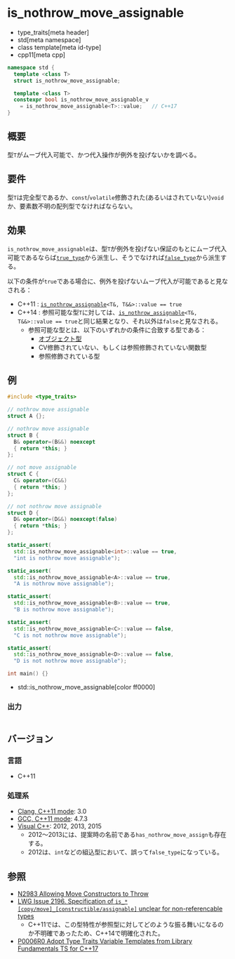 # is_nothrow_move_assignable
* type_traits[meta header]
* std[meta namespace]
* class template[meta id-type]
* cpp11[meta cpp]

```cpp
namespace std {
  template <class T>
  struct is_nothrow_move_assignable;

  template <class T>
  constexpr bool is_nothrow_move_assignable_v
    = is_nothrow_move_assignable<T>::value;   // C++17
}
```

## 概要
型`T`がムーブ代入可能で、かつ代入操作が例外を投げないかを調べる。


## 要件
型`T`は完全型であるか、`const`/`volatile`修飾された(あるいはされていない)`void`か、要素数不明の配列型でなければならない。


## 効果
`is_nothrow_move_assignable`は、型`T`が例外を投げない保証のもとにムーブ代入可能であるならば[`true_type`](true_type.md)から派生し、そうでなければ[`false_type`](false_type.md)から派生する。

以下の条件が`true`である場合に、例外を投げないムーブ代入が可能であると見なされる：

- C++11 : [`is_nothrow_assignable`](is_nothrow_assignable.md)`<T&, T&&>::value == true`
- C++14 : 参照可能な型`T`に対しては、[`is_nothrow_assignable`](is_nothrow_assignable.md)`<T&, T&&>::value == true`と同じ結果となり、それ以外は`false`と見なされる。
    - 参照可能な型とは、以下のいずれかの条件に合致する型である：
        - [オブジェクト型](is_object.md)
        - CV修飾されていない、もしくは参照修飾されていない関数型
        - 参照修飾されている型


## 例
```cpp example
#include <type_traits>

// nothrow move assignable
struct A {};

// nothrow move assignable
struct B {
  B& operator=(B&&) noexcept
  { return *this; }
};

// not move assignable
struct C {
  C& operator=(C&&)
  { return *this; }
};

// not nothrow move assignable
struct D {
  D& operator=(D&&) noexcept(false)
  { return *this; }
};

static_assert(
  std::is_nothrow_move_assignable<int>::value == true,
  "int is nothrow move assignable");

static_assert(
  std::is_nothrow_move_assignable<A>::value == true,
  "A is nothrow move assignable");

static_assert(
  std::is_nothrow_move_assignable<B>::value == true,
  "B is nothrow move assignable");

static_assert(
  std::is_nothrow_move_assignable<C>::value == false,
  "C is not nothrow move assignable");

static_assert(
  std::is_nothrow_move_assignable<D>::value == false,
  "D is not nothrow move assignable");

int main() {}
```
* std::is_nothrow_move_assignable[color ff0000]

### 出力
```
```

## バージョン
### 言語
- C++11

### 処理系
- [Clang, C++11 mode](/implementation.md#clang): 3.0
- [GCC, C++11 mode](/implementation.md#gcc): 4.7.3
- [Visual C++](/implementation.md#visual_cpp): 2012, 2013, 2015
	- 2012～2013には、提案時の名前である`has_nothrow_move_assign`も存在する。
	- 2012は、`int`などの組込型において、誤って`false_type`になっている。


## 参照
- [N2983 Allowing Move Constructors to Throw](http://www.open-std.org/jtc1/sc22/wg21/docs/papers/2009/n2983.html)
- [LWG Issue 2196. Specification of `is_*[copy/move]_[constructible/assignable]` unclear for non-referencable types](http://www.open-std.org/jtc1/sc22/wg21/docs/lwg-defects.html#2196)
    - C++11では、この型特性が参照型に対してどのような振る舞いになるのか不明確であったため、C++14で明確化された。
- [P0006R0 Adopt Type Traits Variable Templates from Library Fundamentals TS for C++17](http://www.open-std.org/jtc1/sc22/wg21/docs/papers/2015/p0006r0.html)

